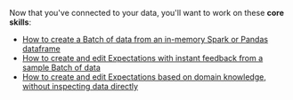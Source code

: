Now that you've connected to your data, you'll want to work on these **core skills**:

- [How to create a Batch of data from an in-memory Spark or Pandas dataframe](/docs/guides/connecting_to_your_data/how_to_create_a_batch_of_data_from_an_in_memory_spark_or_pandas_dataframe)
- [How to create and edit Expectations with instant feedback from a sample Batch of data](/docs/guides/expectations/how_to_create_and_edit_expectations_with_instant_feedback_from_a_sample_batch_of_data)
- [How to create and edit Expectations based on domain knowledge, without inspecting data directly](/docs/guides/expectations/how_to_create_and_edit_expectations_with_instant_feedback_from_a_sample_batch_of_data)
